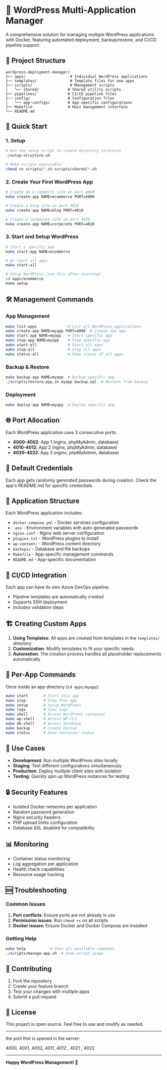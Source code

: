 # 🚀 WordPress Multi-Application Manager

A comprehensive solution for managing multiple WordPress applications with Docker, featuring automated deployment, backup/restore, and CI/CD pipeline support.

## 📁 Project Structure

```
wordpress-deployment-manager/
├── apps/                    # Individual WordPress applications
├── templates/               # Template files for new apps
├── scripts/                 # Management scripts
│   └── shared/             # Shared utility scripts
├── pipelines/              # CI/CD pipeline files
├── config/                 # Configuration files
│   └── app-configs/        # App-specific configurations
├── Makefile                # Main management interface
└── README.md
```

## 🚀 Quick Start

### 1. Setup
```bash
# Run the setup script to create directory structure
./setup-structure.sh

# Make scripts executable
chmod +x scripts/*.sh scripts/shared/*.sh
```

### 2. Create Your First WordPress App
```bash
# Create an e-commerce site on port 4000
make create-app NAME=ecommerce PORT=4000

# Create a blog site on port 4010
make create-app NAME=blog PORT=4010

# Create a corporate site on port 4020
make create-app NAME=corporate PORT=4020
```

### 3. Start and Setup WordPress
```bash
# Start a specific app
make start-app NAME=ecommerce

# Or start all apps
make start-all

# Setup WordPress (run this after starting)
cd apps/ecommerce
make setup
```

## 🛠️ Management Commands

### App Management
```bash
make list-apps              # List all WordPress applications
make create-app NAME=myapp PORT=4000  # Create new app
make start-app NAME=myapp   # Start specific app
make stop-app NAME=myapp    # Stop specific app
make start-all              # Start all apps
make stop-all               # Stop all apps
make status-all             # Show status of all apps
```

### Backup & Restore
```bash
make backup-app NAME=myapp  # Backup specific app
./scripts/restore-app.sh myapp backup.sql  # Restore from backup
```

### Deployment
```bash
make deploy-app NAME=myapp  # Deploy specific app
```

## 🌐 Port Allocation

Each WordPress application uses 3 consecutive ports:
- **4000-4002**: App 1 (nginx, phpMyAdmin, database)
- **4010-4012**: App 2 (nginx, phpMyAdmin, database)
- **4020-4022**: App 3 (nginx, phpMyAdmin, database)

## 🔑 Default Credentials

Each app gets randomly generated passwords during creation. Check the app's README.md for specific credentials.

## 📱 Application Structure

Each WordPress application includes:
- `docker-compose.yml` - Docker services configuration
- `.env` - Environment variables with auto-generated passwords
- `nginx.conf` - Nginx web server configuration
- `plugins.txt` - WordPress plugins to install
- `wp-content/` - WordPress content directory
- `backups/` - Database and file backups
- `Makefile` - App-specific management commands
- `README.md` - App-specific documentation

## 🔄 CI/CD Integration

Each app can have its own Azure DevOps pipeline:
- Pipeline templates are automatically created
- Supports SSH deployment
- Includes validation steps

## 🏗️ Creating Custom Apps

1. **Using Templates**: All apps are created from templates in the `templates/` directory
2. **Customization**: Modify templates to fit your specific needs
3. **Automation**: The creation process handles all placeholder replacements automatically

## 🔧 Per-App Commands

Once inside an app directory (`cd apps/myapp`):
```bash
make start       # Start this app
make stop        # Stop this app
make setup       # Setup WordPress
make logs        # View logs
make shell       # Access WordPress container
make wp-shell    # Access WP-CLI
make db-shell    # Access database
make backup      # Create backup
make status      # Show container status
```

## 🎯 Use Cases

- **Development**: Run multiple WordPress sites locally
- **Staging**: Test different configurations simultaneously  
- **Production**: Deploy multiple client sites with isolation
- **Testing**: Quickly spin up WordPress instances for testing

## 🔒 Security Features

- Isolated Docker networks per application
- Random password generation
- Nginx security headers
- PHP upload limits configuration
- Database SSL disabled for compatibility

## 📊 Monitoring

- Container status monitoring
- Log aggregation per application
- Health check capabilities
- Resource usage tracking

## 🆘 Troubleshooting

### Common Issues
1. **Port conflicts**: Ensure ports are not already in use
2. **Permission issues**: Run `chmod +x` on all scripts
3. **Docker issues**: Ensure Docker and Docker Compose are installed

### Getting Help
```bash
make help           # Show all available commands
./scripts/manage-app.sh  # Show script usage
```

## 🤝 Contributing

1. Fork the repository
2. Create your feature branch
3. Test your changes with multiple apps
4. Submit a pull request

## 📝 License

This project is open source. Feel free to use and modify as needed.


---

the port thst is opened in the server:


4000, 4001, 4002, 4011, 4012 , 4021 , 4022

---

**Happy WordPress Management! 🎉**